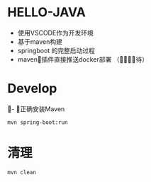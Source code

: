 # HELLO-JAVA
- 使用VSCODE作为开发环境 
- 基于maven构建
- springboot 的完整启动过程
- maven插件直接推送docker部署 （待）

# Develop
- 正确安装Maven
``` bash
mvn spring-boot:run
```

# 清理
``` bash
mvn clean
```